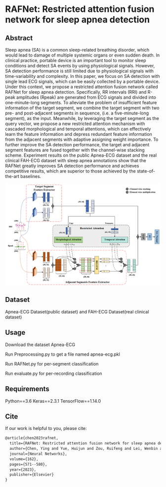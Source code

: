 # RAFNet: Restricted attention fusion network for sleep apnea detection

## Abstract
Sleep apnea (SA) is a common sleep-related breathing disorder, which would lead to damage of multiple systemic organs or even sudden death. In clinical practice, portable device is an important tool to monitor sleep conditions and detect SA events by using physiological signals. However, SA detection performance is still limited due to physiological signals with time-variability and complexity. In this paper, we focus on SA detection with single lead ECG signals, which can be easily collected by a portable device. Under this context, we propose a restricted attention fusion network called RAFNet for sleep apnea detection. Specifically, RR intervals (RRI) and R-peak amplitudes (Rpeak) are generated from ECG signals and divided into one-minute-long segments. To alleviate the problem of insufficient feature information of the target segment, we combine the target segment with two pre- and post-adjacent segments in sequence, (i.e. a five-minute-long segment), as the input. Meanwhile, by leveraging the target segment as the query vector, we propose a new restricted attention mechanism with cascaded morphological and temporal attentions, which can effectively learn the feature information and depress redundant feature information from the adjacent segments with adaptive assigning weight importance. To further improve the SA detection performance, the target and adjacent segment features are fused together with the channel-wise stacking scheme. Experiment results on the public Apnea-ECG dataset and the real clinical FAH-ECG dataset with sleep apnea annotations show that the RAFNet greatly improves SA detection performance and achieves competitive results, which are superior to those achieved by the state-of-the-art baselines.

![img](model.png)

## Dataset
Apnea-ECG Dataset(public dataset) and FAH-ECG Dataset(real clinical dataset)

## Usage
Download the dataset Apnea-ECG
  
Run Preprocessing.py to get a file named apnea-ecg.pkl
    
Run RAFNet.py for per-segment classification

Run evaluate.py for per-recording classification


## Requirements
Python==3.6 Keras==2.3.1 TensorFlow==1.14.0

## Cite
If our work is helpful to you, please cite:

```html
@article{chen2023rafnet,
  title={RAFNet: Restricted attention fusion network for sleep apnea detection},
  author={Chen, Ying and Yue, Huijun and Zou, Ruifeng and Lei, Wenbin and Ma, Wenjun and Fan, Xiaomao},
  journal={Neural Networks},
  volume={162},
  pages={571--580},
  year={2023},
  publisher={Elsevier}
}
```
